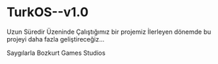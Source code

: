 # TurkOS--v1.0

Uzun Süredir Üzeninde Çalıştığımız bir projemiz
İlerleyen dönemde bu projeyi daha fazla geliştireceğiz...

Saygılarla Bozkurt Games Studios
